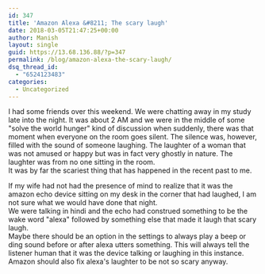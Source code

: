 ```yaml
---
id: 347
title: 'Amazon Alexa &#8211; The scary laugh'
date: 2018-03-05T21:47:25+00:00
author: Manish
layout: single
guid: https://13.68.136.88/?p=347
permalink: /blog/amazon-alexa-the-scary-laugh/
dsq_thread_id:
  - "6524123483"
categories:
  - Uncategorized
---
```

I had some friends over this weekend. We were chatting away in my study late into the night. It was about 2 AM and we were in the middle of some "solve the world hunger" kind of discussion when suddenly, there was that moment when everyone on the room goes silent. The silence was, however, filled with the sound of someone laughing. The laughter of a woman that was not amused or happy but was in fact very ghostly in nature. The laughter was from no one sitting in the room.  
It was by far the scariest thing that has happened in the recent past to me. 

If my wife had not had the presence of mind to realize that it was the amazon echo device sitting on my desk in the corner that had laughed, I am not sure what we would have done that night.  
We were talking in hindi and the echo had construed something to be the wake word "alexa" followed by something else that made it laugh that scary laugh.  
Maybe there should be an option in the settings to always play a beep or ding sound before or after alexa utters something. This will always tell the listener human that it was the device talking or laughing in this instance.  
Amazon should also fix alexa's laughter to be not so scary anyway.